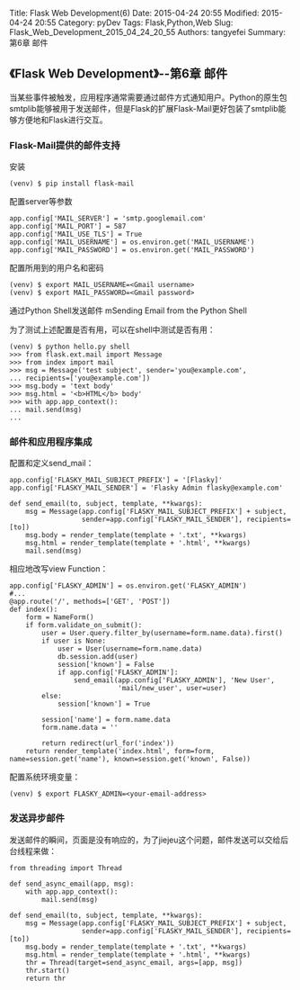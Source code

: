 ﻿Title: Flask Web Development(6)
Date: 2015-04-24 20:55
Modified: 2015-04-24 20:55
Category: pyDev
Tags: Flask,Python,Web
Slug: Flask_Web_Development_2015_04_24_20_55
Authors: tangyefei
Summary: 第6章 邮件

## 《Flask Web Development》--第6章 邮件 ##
 
当某些事件被触发，应用程序通常需要通过邮件方式通知用户。Python的原生包smtplib能够被用于发送邮件，但是Flask的扩展Flask-Mail更好包装了smtplib能够方便地和Flask进行交互。

### Flask-Mail提供的邮件支持 ###

安装

	(venv) $ pip install flask-mail

配置server等参数

	app.config['MAIL_SERVER'] = 'smtp.googlemail.com'
	app.config['MAIL_PORT'] = 587
	app.config['MAIL_USE_TLS'] = True
	app.config['MAIL_USERNAME'] = os.environ.get('MAIL_USERNAME')
	app.config['MAIL_PASSWORD'] = os.environ.get('MAIL_PASSWORD')

配置所用到的用户名和密码

	(venv) $ export MAIL_USERNAME=<Gmail username>
	(venv) $ export MAIL_PASSWORD=<Gmail password>

通过Python Shell发送邮件 mSending Email from the Python Shell

为了测试上述配置是否有用，可以在shell中测试是否有用：

	(venv) $ python hello.py shell
	>>> from flask.ext.mail import Message
	>>> from index import mail
	>>> msg = Message('test subject', sender='you@example.com', 
	... recipients=['you@example.com'])
	>>> msg.body = 'text body'
	>>> msg.html = '<b>HTML</b> body'
	>>> with app.app_context():
	... mail.send(msg)
	...

### 邮件和应用程序集成 ### 

配置和定义send_mail：

	app.config['FLASKY_MAIL_SUBJECT_PREFIX'] = '[Flasky]'
	app.config['FLASKY_MAIL_SENDER'] = 'Flasky Admin flasky@example.com'
	
	def send_email(to, subject, template, **kwargs):
	    msg = Message(app.config['FLASKY_MAIL_SUBJECT_PREFIX'] + subject,
	                  sender=app.config['FLASKY_MAIL_SENDER'], recipients=[to])
	    msg.body = render_template(template + '.txt', **kwargs)
	    msg.html = render_template(template + '.html', **kwargs)
	    mail.send(msg)

相应地改写view Function：

	app.config['FLASKY_ADMIN'] = os.environ.get('FLASKY_ADMIN')
	#...
	@app.route('/', methods=['GET', 'POST'])
	def index():
	    form = NameForm()
	    if form.validate_on_submit():
	        user = User.query.filter_by(username=form.name.data).first()
	        if user is None:
	            user = User(username=form.name.data)
	            db.session.add(user)
	            session['known'] = False
	            if app.config['FLASKY_ADMIN']:
	                send_email(app.config['FLASKY_ADMIN'], 'New User',
	                           'mail/new_user', user=user)
	        else:
	            session['known'] = True
	
	        session['name'] = form.name.data
	        form.name.data = ''
	
	        return redirect(url_for('index'))
	    return render_template('index.html', form=form, name=session.get('name'), known=session.get('known', False))

配置系统环境变量：

	(venv) $ export FLASKY_ADMIN=<your-email-address>

### 发送异步邮件 ### 

发送邮件的瞬间，页面是没有响应的，为了jiejeu这个问题，邮件发送可以交给后台线程来做：

	from threading import Thread
	
	def send_async_email(app, msg):
	    with app.app_context():
	        mail.send(msg)
	
	def send_email(to, subject, template, **kwargs):
	    msg = Message(app.config['FLASKY_MAIL_SUBJECT_PREFIX'] + subject,
	                  sender=app.config['FLASKY_MAIL_SENDER'], recipients=[to])
	    msg.body = render_template(template + '.txt', **kwargs)
	    msg.html = render_template(template + '.html', **kwargs)
	    thr = Thread(target=send_async_email, args=[app, msg])
	    thr.start()
	    return thr

